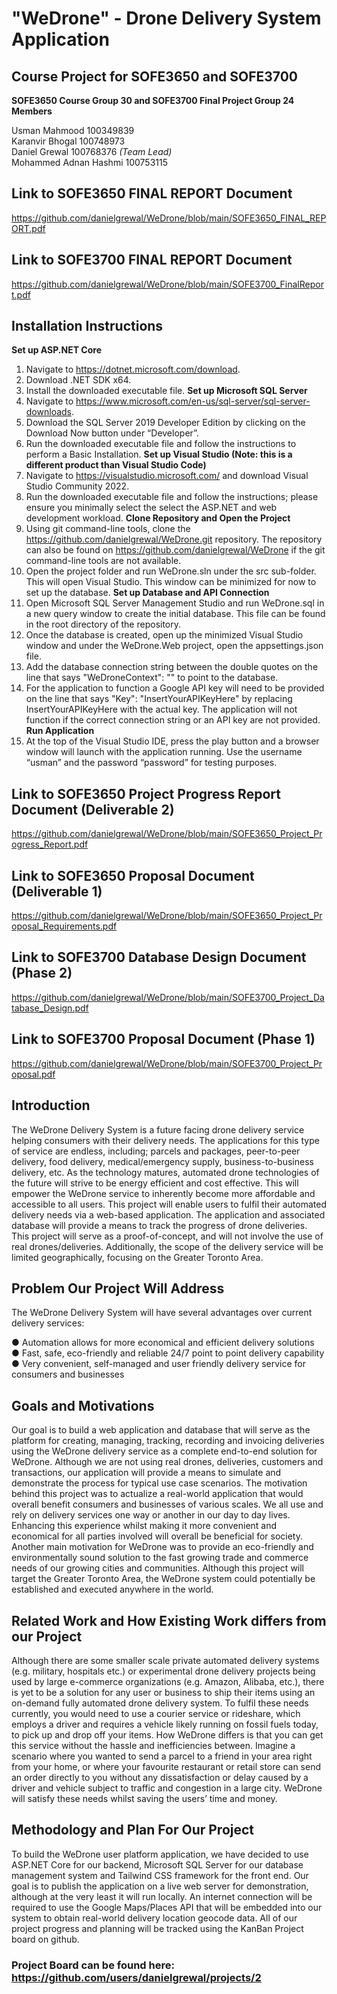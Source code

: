 # "WeDrone" - Drone Delivery System Application

## Course Project for SOFE3650 and SOFE3700

**SOFE3650 Course Group 30 and SOFE3700 Final Project Group 24 Members**

Usman Mahmood 100349839</br>
Karanvir Bhogal 100748973</br>
Daniel Grewal 100768376 *(Team Lead)*</br>
Mohammed Adnan Hashmi 100753115</br>

## Link to SOFE3650 FINAL REPORT Document
https://github.com/danielgrewal/WeDrone/blob/main/SOFE3650_FINAL_REPORT.pdf

## Link to SOFE3700 FINAL REPORT Document
https://github.com/danielgrewal/WeDrone/blob/main/SOFE3700_FinalReport.pdf

## Installation Instructions

**Set up ASP.NET Core**
1.	Navigate to https://dotnet.microsoft.com/download. 
2.	Download .NET SDK x64.
3.	Install the downloaded executable file.
**Set up Microsoft SQL Server**
1.	Navigate to https://www.microsoft.com/en-us/sql-server/sql-server-downloads.
2.	Download the SQL Server 2019 Developer Edition by clicking on the Download Now button under “Developer”.
3.	Run the downloaded executable file and follow the instructions to perform a Basic Installation.
**Set up Visual Studio (Note: this is a different product than Visual Studio Code)**
1.	Navigate to https://visualstudio.microsoft.com/ and download Visual Studio Community 2022.
2.	Run the downloaded executable file and follow the instructions; please ensure you minimally select the select the ASP.NET and web development workload.
**Clone Repository and Open the Project**
1.	Using git command-line tools, clone the https://github.com/danielgrewal/WeDrone.git repository. The repository can also be found on https://github.com/danielgrewal/WeDrone if the git command-line tools are not available. 
2.	Open the project folder and run WeDrone.sln under the src sub-folder. This will open Visual Studio. This window can be minimized for now to set up the database.
**Set up Database and API Connection**
1.	Open Microsoft SQL Server Management Studio and run WeDrone.sql in a new query window to create the initial database. This file can be found in the root directory of the repository.
2.	Once the database is created, open up the minimized Visual Studio window and under the WeDrone.Web project, open the appsettings.json file. 
3.	Add the database connection string between the double quotes on the line that says "WeDroneContext": "" to point to the database.
4.	For the application to function a Google API key will need to be provided on the line that says "Key": "InsertYourAPIKeyHere" by replacing InsertYourAPIKeyHere with the actual key. The application will not function if the correct connection string or an API key are not provided. 
**Run Application**
1.	At the top of the Visual Studio IDE, press the play button and a browser window will launch with the application running. Use the username “usman” and the password “password” for testing purposes.


## Link to SOFE3650 Project Progress Report Document (Deliverable 2)
https://github.com/danielgrewal/WeDrone/blob/main/SOFE3650_Project_Progress_Report.pdf

## Link to SOFE3650 Proposal Document (Deliverable 1)
https://github.com/danielgrewal/WeDrone/blob/main/SOFE3650_Project_Proposal_Requirements.pdf

## Link to SOFE3700 Database Design Document (Phase 2)
https://github.com/danielgrewal/WeDrone/blob/main/SOFE3700_Project_Database_Design.pdf

## Link to SOFE3700 Proposal Document (Phase 1)
https://github.com/danielgrewal/WeDrone/blob/main/SOFE3700_Project_Proposal.pdf

## Introduction

The WeDrone Delivery System is a future facing drone delivery service helping consumers with their
delivery needs. The applications for this type of service are endless, including; parcels and packages,
peer-to-peer delivery, food delivery, medical/emergency supply, business-to-business delivery, etc. As the
technology matures, automated drone technologies of the future will strive to be energy efficient and cost
effective. This will empower the WeDrone service to inherently become more affordable and accessible to
all users. This project will enable users to fulfil their automated delivery needs via a web-based
application. The application and associated database will provide a means to track the progress of drone
deliveries. This project will serve as a proof-of-concept, and will not involve the use of real
drones/deliveries. Additionally, the scope of the delivery service will be limited geographically, focusing
on the Greater Toronto Area.

## Problem Our Project Will Address

The WeDrone Delivery System will have several advantages over current delivery services:</br>

● Automation allows for more economical and efficient delivery solutions</br>
● Fast, safe, eco-friendly and reliable 24/7 point to point delivery capability</br>
● Very convenient, self-managed and user friendly delivery service for consumers and businesses</br>

## Goals and Motivations

Our goal is to build a web application and database that will serve as the platform for creating, managing,
tracking, recording and invoicing deliveries using the WeDrone delivery service as a complete end-to-end
solution for WeDrone. Although we are not using real drones, deliveries, customers and transactions, our
application will provide a means to simulate and demonstrate the process for typical use case scenarios.
The motivation behind this project was to actualize a real-world application that would overall benefit
consumers and businesses of various scales. We all use and rely on delivery services one way or another
in our day to day lives. Enhancing this experience whilst making it more convenient and economical for
all parties involved will overall be beneficial for society. Another main motivation for WeDrone was to
provide an eco-friendly and environmentally sound solution to the fast growing trade and commerce
needs of our growing cities and communities. Although this project will target the Greater Toronto Area,
the WeDrone system could potentially be established and executed anywhere in the world.

## Related Work and How Existing Work differs from our Project

Although there are some smaller scale private automated delivery systems (e.g. military, hospitals etc.) or
experimental drone delivery projects being used by large e-commerce organizations (e.g. Amazon,
Alibaba, etc.), there is yet to be a solution for any user or business to ship their items using an on-demand
fully automated drone delivery system. To fulfil these needs currently, you would need to use a courier
service or rideshare, which employs a driver and requires a vehicle likely running on fossil fuels today, to
pick up and drop off your items. How WeDrone differs is that you can get this service without the hassle
and inefficiencies between. Imagine a scenario where you wanted to send a parcel to a friend in your area
right from your home, or where your favourite restaurant or retail store can send an order directly to you
without any dissatisfaction or delay caused by a driver and vehicle subject to traffic and congestion in a
large city. WeDrone will satisfy these needs whilst saving the users’ time and money.

## Methodology and Plan For Our Project

To build the WeDrone user platform application, we have decided to use ASP.NET Core for our backend,
Microsoft SQL Server for our database management system and Tailwind CSS framework for the front
end. Our goal is to publish the application on a live web server for demonstration, although at the very
least it will run locally. An internet connection will be required to use the Google Maps/Places API that
will be embedded into our system to obtain real-world delivery location geocode data. All of our project
progress and planning will be tracked using the KanBan Project board on github.

### Project Board can be found here: https://github.com/users/danielgrewal/projects/2
